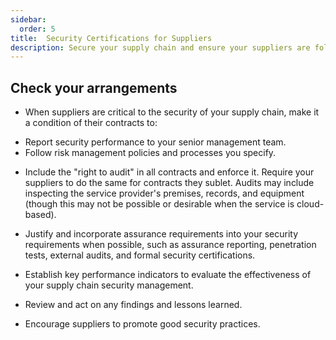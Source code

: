 ```yaml
---
sidebar:
  order: 5
title:  Security Certifications for Suppliers
description: Secure your supply chain and ensure your suppliers are following risk management policies with the right to audit contracts. 
---
```



## Check your arrangements

* When suppliers are critical to the security of your supply chain, make it a condition of their contracts to:

- Report security performance to your senior management team.
- Follow risk management policies and processes you specify.

* Include the "right to audit" in all contracts and enforce it. Require your suppliers to do the same for contracts they sublet. Audits may include inspecting the service provider's premises, records, and equipment (though this may not be possible or desirable when the service is cloud-based).

* Justify and incorporate assurance requirements into your security requirements when possible, such as assurance reporting, penetration tests, external audits, and formal security certifications.

* Establish key performance indicators to evaluate the effectiveness of your supply chain security management.

* Review and act on any findings and lessons learned.

* Encourage suppliers to promote good security practices.

